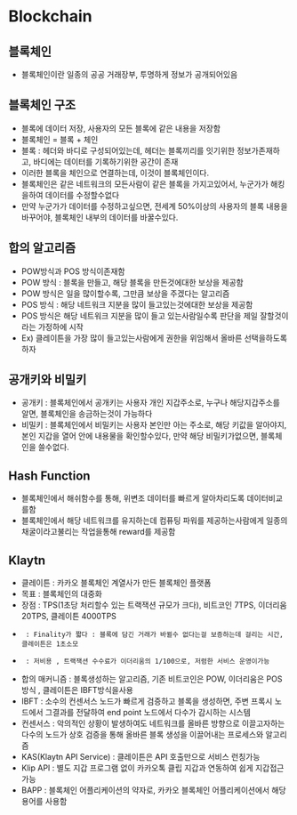 # Blockchain

## 블록체인
- 블록체인이란 일종의 공공 거래장부, 투명하게 정보가 공개되어있음

## 블록체인 구조
- 블록에 데이터 저장, 사용자의 모든 블록에 같은 내용을 저장함
- 블록체인 = 블록 + 체인
- 블록 : 헤더와 바디로 구성되어있는데, 헤더는 블록끼리를 잇기위한 정보가존재하고, 바디에는 데이터를 기록하기위한 공간이 존재
- 이러한 블록을 체인으로 연결하는데, 이것이 블록체인이다.
- 블록체인은 같은 네트워크의 모든사람이 같은 블록을 가지고있어서, 누군가가 해킹을하여 데이터를 수정할수없다
- 만약 누군가가 데이터를 수정하고싶으면, 전세계 50%이상의 사용자의 블록 내용을 바꾸어야, 블록체인 내부의 데이터를 바꿀수있다.

## 합의 알고리즘
- POW방식과 POS 방식이존재함
- POW 방식 : 블록을 만들고, 해당 블록을 만든것에대한 보상을 제공함
- POW 방식은 일을 많이할수록, 그만큼 보상을 주겠다는 알고리즘
- POS 방식 : 해당 네트워크 지분을 많이 들고있는것에대한 보상을 제공함
- POS 방식은 해당 네트워크 지분을 많이 들고 있는사람일수록 판단을 제일 잘할것이라는 가정하에 시작
- Ex) 클레이튼을 가장 많이 들고있는사람에게 권한을 위임해서 올바른 선택을하도록 하자

## 공개키와 비밀키
- 공개키 : 블록체인에서 공개키는 사용자 개인 지갑주소로, 누구나 해당지갑주소를 알면, 블록체인을 송금하는것이 가능하다
- 비밀키 : 블록체인에서 비밀키는 사용자 본인만 아는 주소로, 해당 키값을 알아야지, 본인 지갑을 열어 안에 내용물을 확인할수있다, 만약 해당 비밀키가없으면, 블록체인을 쓸수없다.

## Hash Function
- 블록체인에서 해쉬함수를 통해, 위변조 데이터를 빠르게 알아차리도록 데이터비교를함
- 블록체인에서 해당 네트워크를 유지하는데 컴퓨팅 파워를 제공하는사람에게 일종의 채굴이라고불리는 작업을통해 reward를 제공함

## Klaytn
- 클레이튼 : 카카오 블록체인 계열사가 만든 블록체인 플랫폼
- 목표 : 블록체인의 대중화
- 장점 : TPS(1초당 처리할수 있는 트랙잭션 규모가 크다), 비트코인 7TPS, 이더리움 20TPS, 클레이튼 4000TPS
-      : Finality가 짧다 : 블록에 담긴 거래가 바뀔수 없다는걸 보증하는데 걸리는 시간, 클레이튼은 1초소모
-      : 저비용 , 트랙잭션 수수료가 이더리움의 1/100으로, 저렴한 서비스 운영이가능
- 합의 매커니즘 : 블록생성하는 알고리즘, 기존 비트코인은 POW, 이더리움은 POS방식 , 클레이튼은 IBFT방식을사용
- IBFT : 소수의 컨센서스 노드가 빠르게 검증하고 블록을 생성하면, 주변 프록시 노드에서 그결과를 전달하여 end point 노드에서 다수가 감시하는 시스템
- 컨센서스 : 악의적인 상황이 발생하여도 네트워크를 올바른 방향으로 이끌고자하는 다수의 노드가 상호 검증을 통해 올바른 블록 생성을 이끌어내는 프로세스와 알고리즘
- KAS(Klaytn API Service) : 클레이튼은 API 호출만으로 서비스 런칭가능
- Klip API : 별도 지갑 프로그램 없이 카카오톡 클립 지갑과 연동하여 쉽게 지갑접근가능
- BAPP : 블록체인 어플리케이션의 약자로, 카카오 블록체인 어플리케이션에서 해당용어를 사용함



